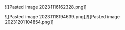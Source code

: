 ![[Pasted image 20231116162328.png]]

![[Pasted image 20231118194639.png]]![[Pasted image 20231201104854.png]]